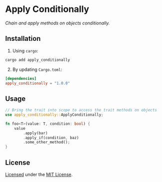 # Apply Conditionally

_Chain and apply methods on objects conditionally._

## Installation

1. Using `cargo`:

```sh
cargo add apply_conditionally
```

2. By updating `Cargo.toml`:

```toml
[dependencies]
apply_conditionally = "1.0.0"
```

## Usage

```rs
// Bring the trait into scope to access the trait methods on objects
use apply_conditionally::ApplyConditionally;

fn foo<T>(value: T, condition: bool) {
    value
        .apply(bar)
        .apply_if(condition, baz)
        .some_other_method();
}
```

## License

[Licensed](LICENSE "Click to open the license file") under the [MIT License](https://opensource.org/license/MIT "Click to view the license text").
